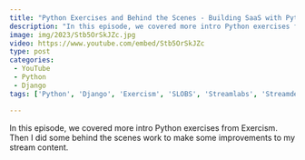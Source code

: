 ```yaml
---
title: "Python Exercises and Behind the Scenes - Building SaaS with Python and Django #159"
description: "In this episode, we covered more intro Python exercises from Exercism. Then I did some behind the scenes work to make some improvements to my stream content."
image: img/2023/Stb5OrSkJZc.jpg
video: https://www.youtube.com/embed/Stb5OrSkJZc
type: post
categories:
 - YouTube
 - Python
 - Django
tags: ['Python', 'Django', 'Exercism', 'SLOBS', 'Streamlabs', 'Streamdeck']

---
```


In this episode, we covered more intro Python exercises from Exercism. Then I did some behind the scenes work to make some improvements to my stream content.
